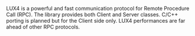 LUX4 is a powerful and fast communication protocol for Remote Procedure Call (RPC). The library provides both Client and Server classes. C/C++ porting is planned but for the Client side only. LUX4 performances are far ahead of other RPC protocols.
